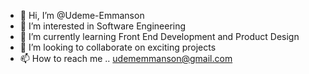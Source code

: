 - 👋 Hi, I’m @Udeme-Emmanson
- 👀 I’m interested in Software Engineering
- 🌱 I’m currently learning Front End Development and Product Design
- 💞️ I’m looking to collaborate on exciting projects
- 📫 How to reach me .. udememmanson@gmail.com

<!---
Udeme-Emmanson/Udeme-Emmanson is a ✨ special ✨ repository because its `README.md` (this file) appears on your GitHub profile.
You can click the Preview link to take a look at your changes.
--->
